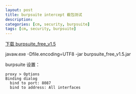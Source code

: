 ```yaml
---
layout: post
title: burpsuite intercept 截包测试
description: 
categories: [cm, security, burpsuite]
tags: [cm, security, burpsuite]
---
```


<div markdown="0"><a class="btn btn-success" href="/wifiles/network/burpsuite/burpsuite_free_v1.5.jar">下载 burpsuite_free_v1.5</a></div>

javaw.exe -Dfile.encoding=UTF8 -jar  burpsuite_free_v1.5.jar


burpsuite 设置： 

```
proxy > Options 
Binding dialog 
  bind to port: 8087 
  bind to address: All interfaces 
```